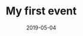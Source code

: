 ---
path: "/events/IWD20"
date: "2019-05-04"
title: "My first event"
location: "Algiers"
website: "www.iwd.com"
picture: ""
facebook: "test"
twitter: ""
github: ""
linkedin: ""
shortdescription: "Lorem ipsum dolor sit amet, consectetur adipiscing elit, sed do eiusmod tempor incididunt ut labore et dolore magna aliqua."
description: "Lorem ipsum dolor sit amet, consectetur adipiscing elit, sed do eiusmod tempor incididunt ut labore et dolore magna aliqua. Ac odio tempor orci dapibus ultrices in iaculis.Ligula ullamcorper malesuada proin libero nunc consequat interdum varius. Risus nec feugiat in fermentum…."
---